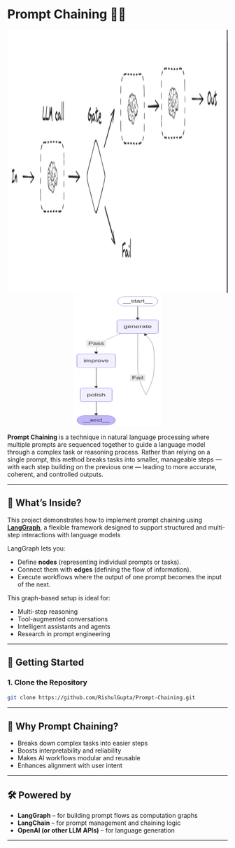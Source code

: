 # Prompt Chaining 🔗🧠
<div align="center">
<img src="https://github.com/RishulGupta/Prompt-Chaining/blob/4329f9848890af949129dbd9f0306b4e6c37f235/Screenshot%202025-07-29%20004153.png" height=600 width=600>


<img src="https://github.com/RishulGupta/Prompt-Chaining/blob/4329f9848890af949129dbd9f0306b4e6c37f235/Screenshot%202025-07-29%20004206.png" height=300 width=200>
</div>

**Prompt Chaining** is a technique in natural language processing where multiple prompts are sequenced together to guide a language model through a complex task or reasoning process. Rather than relying on a single prompt, this method breaks tasks into smaller, manageable steps — with each step building on the previous one — leading to more accurate, coherent, and controlled outputs.

---

## 🧭 What’s Inside?

This project demonstrates how to implement prompt chaining using [**LangGraph**](https://github.com/langchain-ai/langgraph), a flexible framework designed to support structured and multi-step interactions with language models

LangGraph lets you:
- Define **nodes** (representing individual prompts or tasks).
- Connect them with **edges** (defining the flow of information).
- Execute workflows where the output of one prompt becomes the input of the next.

This graph-based setup is ideal for:
- Multi-step reasoning
- Tool-augmented conversations
- Intelligent assistants and agents
- Research in prompt engineering

---

## 🚀 Getting Started

### 1. Clone the Repository

```bash
git clone https://github.com/RishulGupta/Prompt-Chaining.git
```

---

## 🧠 Why Prompt Chaining?

- Breaks down complex tasks into easier steps
- Boosts interpretability and reliability
- Makes AI workflows modular and reusable
- Enhances alignment with user intent

---

## 🛠️ Powered by

- **LangGraph** – for building prompt flows as computation graphs
- **LangChain** – for prompt management and chaining logic
- **OpenAI (or other LLM APIs)** – for language generation

---

